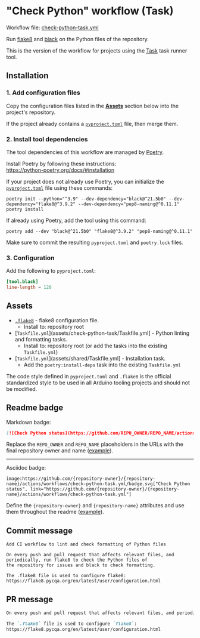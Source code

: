 # "Check Python" workflow (Task)

Workflow file: [check-python-task.yml](check-python-task.yml)

Run [flake8](https://flake8.pycqa.org/) and [black](https://github.com/psf/black) on the Python files of the repository.

This is the version of the workflow for projects using the [Task](https://taskfile.dev/#/) task runner tool.

## Installation

### 1. Add configuration files

Copy the configuration files listed in the [**Assets**](#assets) section below into the project's repository.

If the project already contains a [`pyproject.toml`](https://www.python.org/dev/peps/pep-0518/) file, then merge them.

### 2. Install tool dependencies

The tool dependencies of this workflow are managed by [Poetry](https://python-poetry.org/).

Install Poetry by following these instructions:<br />
https://python-poetry.org/docs/#installation

If your project does not already use Poetry, you can initialize the [`pyproject.toml`](https://python-poetry.org/docs/pyproject/) file using these commands:

```
poetry init --python="^3.9" --dev-dependency="black@^21.5b0" --dev-dependency="flake8@^3.9.2" --dev-dependency="pep8-naming@^0.11.1"
poetry install
```

If already using Poetry, add the tool using this command:

```
poetry add --dev "black@^21.5b0" "flake8@^3.9.2" "pep8-naming@^0.11.1"
```

Make sure to commit the resulting `pyproject.toml` and `poetry.lock` files.

### 3. Configuration

Add the following to `pyproject.toml`:

```toml
[tool.black]
line-length = 120
```

## Assets

- [`.flake8`](assets/check-python/.flake8) - flake8 configuration file.
  - Install to: repository root
- [`Taskfile.yml`](assets/check-python-task/Taskfile.yml] - Python linting and formatting tasks.
  - Install to: repository root (or add the tasks into the existing `Taskfile.yml`)
- [`Taskfile.yml`](assets/shared/Taskfile.yml] - Installation task.
  - Add the `poetry:install-deps` task into the existing `Taskfile.yml`

The code style defined in `pyproject.toml` and `.flake8` is the official standardized style to be used in all Arduino tooling projects and should not be modified.

## Readme badge

Markdown badge:

```markdown
[![Check Python status](https://github.com/REPO_OWNER/REPO_NAME/actions/workflows/check-python-task.yml/badge.svg)](https://github.com/REPO_OWNER/REPO_NAME/actions/workflows/check-python-task.yml)
```

Replace the `REPO_OWNER` and `REPO_NAME` placeholders in the URLs with the final repository owner and name ([example](https://raw.githubusercontent.com/arduino-libraries/ArduinoIoTCloud/master/README.md)).

---

Asciidoc badge:

```adoc
image:https://github.com/{repository-owner}/{repository-name}/actions/workflows/check-python-task.yml/badge.svg["Check Python status", link="https://github.com/{repository-owner}/{repository-name}/actions/workflows/check-python-task.yml"]
```

Define the `{repository-owner}` and `{repository-name}` attributes and use them throughout the readme ([example](https://raw.githubusercontent.com/arduino-libraries/WiFiNINA/master/README.adoc)).

## Commit message

```
Add CI workflow to lint and check formatting of Python files

On every push and pull request that affects relevant files, and periodically, run flake8 to check the Python files of
the repository for issues and black to check formatting.

The .flake8 file is used to configure flake8:
https://flake8.pycqa.org/en/latest/user/configuration.html
```

## PR message

```markdown
On every push and pull request that affects relevant files, and periodically, run [`flake8`](https://flake8.pycqa.org/) to check the Python files of the repository for issues and [black](https://github.com/psf/black) to check formatting.

The `.flake8` file is used to configure `flake8`:
https://flake8.pycqa.org/en/latest/user/configuration.html
```
